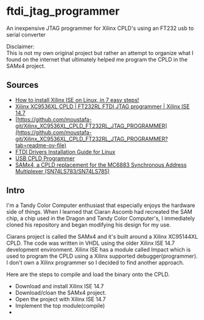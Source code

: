 # ftdi_jtag_programmer
An inexpensive JTAG programmer for Xilinx CPLD's using an FT232 usb to serial converter

Disclaimer:<br>
This is not my own original project but rather an attempt to organize what I found on the internet that ultimately helped me program the CPLD in the SAMx4 project.



## Sources
- [How to install Xilinx ISE on Linux, in 7 easy steps!](https://youtu.be/yzEIQLQZYpk?si=v6nmZXc6_NBRsofR)
- [Xilinx XC9536XL CPLD | FT232RL FTDI JTAG programmer | Xilinx ISE 14.7](https://youtu.be/UACzPj62klc?si=p1kzB3-zuSgdYw8j)
- [https://github.com/moustafa-git/Xilinx_XC9536XL_CPLD_FT232RL_JTAG_PROGRAMMER](https://github.com/moustafa-git/Xilinx_XC9536XL_CPLD_FT232RL_JTAG_PROGRAMMER?tab=readme-ov-file)
- [FTDI Drivers Installation Guide for Linux](https://ftdichip.com/Support/Documents/AppNotes/AN_220_FTDI_Drivers_Installation_Guide_for_Linux.pdf)
- [USB CPLD Programmer](https://tulip-house.ddo.jp/digital/PROG_CPLD/index.html)
- [SAMx4, a CPLD replacement for the MC6883 Synchronous Address Multiplexer (SN74LS783/SN74LS785)](https://www.6809.org.uk/dragon/samx4/)


## Intro
I'm a Tandy Color Computer enthusiast that especially enjoys the hardware side of things. 
When I learned that Ciaran Ascomb had recreated the SAM chip, a chip used in the Dragon and Tandy Color Computer's,
I immediately cloned his repository and began modifying his design for my use.

Ciarans project is called the SAMx4 and it's built around a Xilinx XC95144XL CPLD. The code was written in VHDL using the older Xilinx ISE 14.7 development environment.
Xilinx ISE has a module called Impact which is used to  program the CPLD using a Xilinx supported debugger(programmer). I don't own a Xilinx programmer so I decided to find another approach.

Here are the steps to compile and load the binary onto the CPLD.
- Download and install Xilinx ISE 14.7
- Download/cloan the SAMx4 project.
- Open the project with Xilinx ISE 14.7
- Implement the top module(compile)
- 

